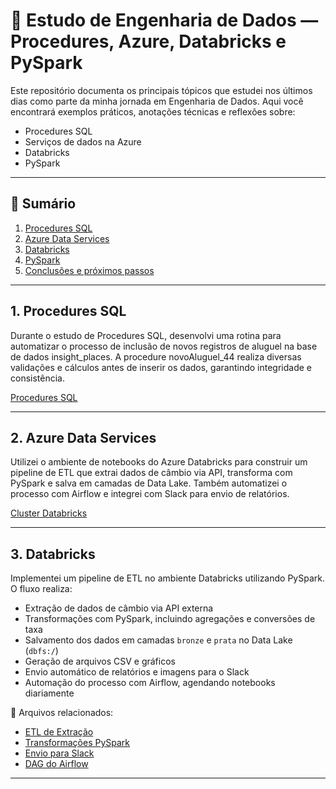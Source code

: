 # 📘 Estudo de Engenharia de Dados — Procedures, Azure, Databricks e PySpark

Este repositório documenta os principais tópicos que estudei nos últimos dias como parte da minha jornada em Engenharia de Dados. Aqui você encontrará exemplos práticos, anotações técnicas e reflexões sobre:

- Procedures SQL
- Serviços de dados na Azure
- Databricks
- PySpark

---

## 🧩 Sumário

1. [Procedures SQL](#1-procedures-sql)
2. [Azure Data Services](#2-azure-data-services)
3. [Databricks](#3-databricks)
4. [PySpark](#4-pyspark)
5. [Conclusões e próximos passos](#5-conclusões-e-próximos-passos)

---

## 1. Procedures SQL

Durante o estudo de Procedures SQL, desenvolvi uma rotina para automatizar o processo de inclusão de novos registros de aluguel na base de dados insight_places. A procedure novoAluguel_44 realiza diversas validações e cálculos antes de inserir os dados, garantindo integridade e consistência.

[Procedures SQL](procedures_sql/novoAluguel_44.sql)

---

## 2. Azure Data Services

Utilizei o ambiente de notebooks do Azure Databricks para construir um pipeline de ETL que extrai dados de câmbio via API, transforma com PySpark e salva em camadas de Data Lake. Também automatizei o processo com Airflow e integrei com Slack para envio de relatórios.

[Cluster Databricks](azure/databricks_cluster.md)

---

## 3. Databricks

Implementei um pipeline de ETL no ambiente Databricks utilizando PySpark. O fluxo realiza:

- Extração de dados de câmbio via API externa
- Transformações com PySpark, incluindo agregações e conversões de taxa
- Salvamento dos dados em camadas `bronze` e `prata` no Data Lake (`dbfs:/`)
- Geração de arquivos CSV e gráficos
- Envio automático de relatórios e imagens para o Slack
- Automação do processo com Airflow, agendando notebooks diariamente

📁 Arquivos relacionados:

- [ETL de Extração](databricks/etl_extracao.py)
- [Transformações PySpark](databricks/transformacoes.py)
- [Envio para Slack](databricks/slack_envio.py)
- [DAG do Airflow](databricks/airflow_dag.py)

---
